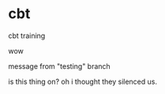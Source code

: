 # cbt
cbt training

wow

message from "testing" branch

is this thing on? oh i thought they silenced us.
